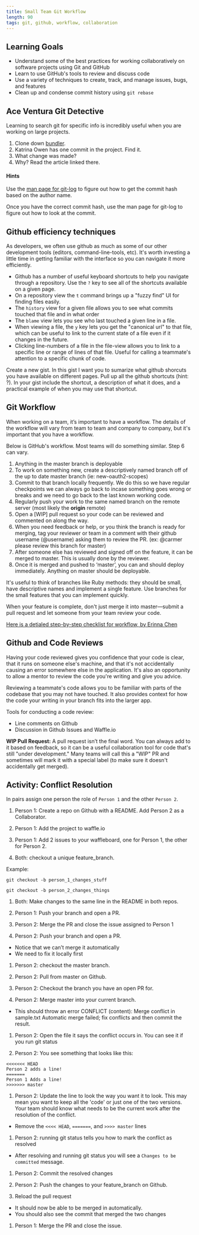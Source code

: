 ```yaml
---
title: Small Team Git Workflow
length: 90
tags: git, github, workflow, collaboration
---
```


## Learning Goals

* Understand some of the best practices for working collaboratively on software projects using Git and GitHub
* Learn to use GitHub's tools to review and discuss code
* Use a variety of techniques to create, track, and manage issues, bugs, and features
* Clean up and condense commit history using `git rebase`

## Ace Ventura Git Detective

Learning to search git for specific info is incredibly useful when you are working on large projects.

1. Clone down [bundler](https://github.com/bundler/bundler).
2. Katrina Owen has one commit in the project. Find it.
3. What change was made?
4. Why? Read the article linked there.

#### Hints

Use the [man page for git-log](https://git-scm.com/docs/git-log) to figure out how to get the commit hash based on the author name.

Once you have the correct commit hash, use the man page for git-log to figure out how to look at the commit.

## Github efficiency techniques

As developers, we often use github as much as some of our other
development tools (editors, command-line-tools, etc). It's worth
investing a little time in getting familiar with the interface so you
can navigate it more efficiently.

* Github has a number of useful keyboard shortcuts to help you navigate through a repository. Use the `?` key to see all of the shortcuts available on a given page.
* On a repository view the `t` command brings up a "fuzzy find" UI for
  finding files easily.
* The `history` view for a given file allows you to see what commits
  touched that file and in what order
* The `blame` view lets you see who last touched a given line in a file.
* When viewing a file, the `y` key lets you get the "canonical url" to
  that file, which can be useful to link to the current state of a file
  even if it changes in the future.
* Clicking line-numbers of a file in the file-view allows you to link to
  a specific line or range of lines of that file. Useful for calling a
  teammate's attention to a specific chunk of code.

Create a new gist. In this gist I want you to sumarize what github shorcuts you have available on different pages.
Pull up all the github shortcuts (hint: ?). In your gist include the shortcut, a description of what it does, and a practical example of when you may use that shortcut.


## Git Workflow

When working on a team, it’s important to have a workflow. The details of the workflow will vary from team to team and company to company, but it's important that you have a workflow.

Below is GitHub's workflow. Most teams will do something similar. Step 6 can vary.

1. Anything in the master branch is deployable
2. To work on something new, create a descriptively named branch off of the up to date  master branch (ie: new-oauth2-scopes)
3. Commit to that branch locally frequently. We do this so we have regular checkpoints we can always go back to incase something goes wrong or breaks and we need to go back to the last known working code.
4. Regularly push your work to the same named branch on the remote server (most likely the __origin__ remote)
5. Open a [WIP] pull request so your code can be reviewed and commented on along the way.
6. When you need feedback or help, or you think the branch is ready for merging, tag your reviewer or team in a comment with their github username (@username) asking them to review the PR. (ex: @carmer please review this branch for master)
7. After someone else has reviewed and signed off on the feature, it can be merged to master. This is usually done by the reviewer.
8. Once it is merged and pushed to ‘master’, you can and should deploy immediately. Anything on master should be deployable.

It's useful to think of branches like Ruby methods: they should be small, have descriptive names and implement a single feature. Use branches for the small features that you can implement quickly.

When your feature is complete, don't just merge it into master—submit a pull request and let someone from your team review your code.

[Here is a detialed step-by-step checklist for workflow, by Erinna Chen](https://gist.github.com/erinnachen/1f802734671d9db5c452)

## Github and Code Reviews

Having your code reviewed gives you confidence that your code is clear, that it runs on someone else's machine, and that it's not accidentally causing an error somewhere else in the application. It's also an opportunity to allow a mentor to review the code you're writing and give you advice.

Reviewing a teammate's code allows you to be familiar with parts of the codebase that you may not have touched. It also provides context for how the code your writing in your branch fits into the larger app.

Tools for conducting a code review:

* Line comments on Github
* Discussion in Github Issues and Waffle.io

__WIP Pull Request:__ A pull request isn’t the final word. You can always add to it based on feedback, so it can be a useful collaboration tool for code that's still "under development." Many teams will call this a "WIP" PR and sometimes will mark it with a special label (to make sure it doesn't accidentally get merged).

## Activity: Conflict Resolution

In pairs assign one person the role of `Person 1` and the other `Person 2`.

1. Person 1: Create a repo on Github with a README. Add Person 2 as a Collaborator.

1. Person 1: Add the project to waffle.io

1. Person 1: Add 2 issues to your waffleboard, one for Person 1, the other for Person 2.

1. Both: checkout a unique feature_branch.

  Example:

  `git checkout -b person_1_changes_stuff`

  `git checkout -b person_2_changes_things`

1. Both: Make changes to the same line in the README in both repos.

1. Person 1: Push your branch and open a PR.

1. Person 2: Merge the PR and close the issue assigned to Person 1

1. Person 2: Push your branch and open a PR.
  * Notice that we can’t merge it automatically
  * We need to fix it locally first

1. Person 2: checkout the master branch.

1. Person 2: Pull from master on Github.

1. Person 2: Checkout the branch you have an open PR for.

1. Person 2: Merge master into your current branch.
  * This should throw an error
  CONFLICT (content): Merge conflict in sample.txt
   Automatic merge failed; fix conflicts and then commit the result.

1. Person 2: Open the file it says the conflict occurs in. You can see it if you run git status

1. Person 2: You see something that looks like this:

```git
<<<<<<< HEAD
Person 2 adds a line!
=======
Person 1 Adds a line!
>>>>>>> master
```
1. Person 2: Update the line to look the way you want it to look. This may mean you want to keep all the 'code' or just one of the two versions. Your team should know what needs to be the current work after the resolution of the conflict.
  * Remove the `<<<< HEAD`, `=======`, and `>>>> master` lines

1. Person 2: running git status tells you how to mark the conflict as resolved
  * After resolving and running git status you will see a `Changes to be committed` message.

1. Person 2: Commit the resolved changes

1. Person 2: Push the changes to your feature_branch on Github.

1. Reload the pull request
  * It should now be able to be merged in automatically.
  * You should also see the commit that merged the two changes

1. Person 1: Merge the PR and close the issue.
